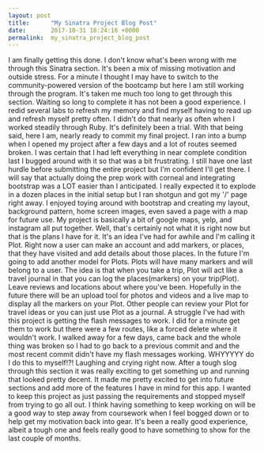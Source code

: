 ```yaml
---
layout: post
title:      "My Sinatra Project Blog Post"
date:       2017-10-31 18:24:16 +0000
permalink:  my_sinatra_project_blog_post
---
```



I am finally getting this done. I don't know what's been wrong with me through this Sinatra section. It's been a mix of missing motivation and outside stress. For a minute I thought I may have to switch to the community-powered version of the bootcamp but here I am still working through the program.
It's taken me much too long to get through this section. Waiting so long to complete it has not been a good experience. I redid several labs to refresh my memory and find myself having to read up and refresh myself pretty often. I didn't do that nearly as often when I worked steadily through Ruby. It's definitely been a trial. 
With that being said, here I am, nearly ready to commit my final project. I ran into a bump when I opened my project after a few days and a lot of routes seemed broken. I was certain that I had left everything in near complete condition last I bugged around with it so that was a bit frustrating. I still have one last hurdle before submitting the entire project but I'm confident I'll get there. I will say that actually doing the prep work with corneal and integrating bootstrap was a LOT easier than I anticipated. I really expected it to explode in a dozen places in the initial setup but I ran shotgun and got my '/' page right away. I enjoyed toying around with bootstrap and creating my layout, background pattern, home screen images, even saved a page with a map for future use.
My project is basically a bit of google maps, yelp, and instagram all put together. Well, that's certainly not what it is right now but that is the plans I have for it. It's an idea I've had for awhile and I'm calling it Plot. Right now a user can make an account and add markers, or places, that they have visited and add details about those places. 
In the future I'm going to add another model for Plots. Plots will have many markers and will belong to a user. The idea is that when you take a trip, Plot will act like a travel journal in that you can log the places(markers) on your trip(Plot). Leave reviews and locations about where you've been. Hopefully in the future there will be an upload tool for photos and videos and a live map to display all the markers on your Plot. Other people can review your Plot for travel ideas or you can just use Plot as a journal. 
A struggle I've had with this project is getting the flash messages to work. I did for a minute get them to work but there were a few routes, like a forced delete where it wouldn't work. I walked away for a few days, came back and the whole thing was broken so I had to go back to a previous commit and and the most recent commit didn't have my flash messages working. WHYYYYY do I do this to myself!?! Laughing and crying right now.
After a tough slog through this section it was really exciting to get something up and running that looked pretty decent. It made me pretty excited to get into future sections and add more of the features I have in mind for this app. I wanted to keep this project as just passing the requirements and stopped myself from trying to go all out. I think having something to keep working on will be a good way to step away from coursework when I feel bogged down or to help get my motivation back into gear. 
It's been a really good experience, albeit a tough one and feels really good to have something to show for the last couple of months.
